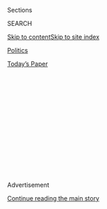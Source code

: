 <div id="app">

<div>

<div>

<div>

<div class="NYTAppHideMasthead css-1q2w90k e1suatyy0">

<div class="section css-ui9rw0 e1suatyy2">

<div class="css-eph4ug er09x8g0">

<div class="css-6n7j50">

</div>

<span class="css-1dv1kvn">Sections</span>

<div class="css-10488qs">

<span class="css-1dv1kvn">SEARCH</span>

</div>

[Skip to content](#site-content)[Skip to site
index](#site-index)

</div>

<div id="masthead-section-label" class="css-1wr3we4 eaxe0e00">

[Politics](https://www.nytimes.com/section/politics)

</div>

<div class="css-10698na e1huz5gh0">

</div>

</div>

<div id="masthead-bar-one" class="section hasLinks css-15hmgas e1csuq9d3">

<div class="css-uqyvli e1csuq9d0">

</div>

<div class="css-1uqjmks e1csuq9d1">

</div>

<div class="css-9e9ivx">

[](https://myaccount.nytimes.com/auth/login?response_type=cookie&client_id=vi)

</div>

<div class="css-1bvtpon e1csuq9d2">

[Today’s
Paper](https://www.nytimes.com/section/todayspaper)

</div>

</div>

</div>

</div>

<div data-aria-hidden="false">

<div id="site-content" data-role="main">

<div>

<div class="css-1aor85t" style="opacity:0.000000001;z-index:-1;visibility:hidden">

<div class="css-1hqnpie">

<div class="css-epjblv">

<span class="css-17xtcya">[Politics](/section/politics)</span><span class="css-x15j1o">|</span><span class="css-fwqvlz">D.N.C.
Says Russian Hackers Penetrated Its Files, Including Dossier on Donald
Trump</span>

</div>

<div class="css-k008qs">

<div class="css-1iwv8en">

<span class="css-18z7m18"></span>

<div>

</div>

</div>

<span class="css-1n6z4y">https://nyti.ms/1UsN9Ub</span>

<div class="css-1705lsu">

<div class="css-4xjgmj">

<div class="css-4skfbu" data-role="toolbar" data-aria-label="Social Media Share buttons, Save button, and Comments Panel with current comment count" data-testid="share-tools">

  - 
  - 
  - 
  - 
    
    <div class="css-6n7j50">
    
    </div>

  - 

</div>

</div>

</div>

</div>

</div>

</div>

<div class="css-13pd83m">

</div>

<div id="top-wrapper" class="css-1sy8kpn">

<div id="top-slug" class="css-l9onyx">

Advertisement

</div>

[Continue reading the main
story](#after-top)

<div class="ad top-wrapper" style="text-align:center;height:100%;display:block;min-height:250px">

<div id="top" class="place-ad" data-position="top" data-size-key="top">

</div>

</div>

<div id="after-top">

</div>

</div>

<div id="sponsor-wrapper" class="css-1hyfx7x">

<div id="sponsor-slug" class="css-19vbshk">

Supported by

</div>

[Continue reading the main
story](#after-sponsor)

<div id="sponsor" class="ad sponsor-wrapper" style="text-align:center;height:100%;display:block">

</div>

<div id="after-sponsor">

</div>

</div>

<div class="css-1vkm6nb ehdk2mb0">

# D.N.C. Says Russian Hackers Penetrated Its Files, Including Dossier on Donald Trump

</div>

<div class="css-79elbk" data-testid="photoviewer-wrapper">

<div class="css-z3e15g" data-testid="photoviewer-wrapper-hidden">

</div>

<div class="css-1a48zt4 ehw59r15" data-testid="photoviewer-children">

![<span class="css-16f3y1r e13ogyst0" data-aria-hidden="true">The
Democratic National Committee’s opposition research against Donald J.
Trump was among the files
breached.</span><span class="css-cnj6d5 e1z0qqy90" itemprop="copyrightHolder"><span class="css-1ly73wi e1tej78p0">Credit...</span><span><span>Damon
Winter/The New York
Times</span></span></span>](https://static01.nyt.com/images/2016/06/15/us/15dnc/15dnc-articleLarge.jpg?quality=75&auto=webp&disable=upscale)

</div>

</div>

<div class="css-xt80pu e12qa4dv0">

<div class="css-18e8msd">

<div class="css-vp77d3 epjyd6m0">

<div class="css-1baulvz">

By [<span class="css-1baulvz" itemprop="name">David E.
Sanger</span>](http://www.nytimes.com/by/david-e-sanger) and
[<span class="css-1baulvz last-byline" itemprop="name">Nick
Corasaniti</span>](http://www.nytimes.com/by/nick-corasaniti)

</div>

</div>

  - June 14,
    2016

  - 
    
    <div class="css-4xjgmj">
    
    <div class="css-d8bdto" data-role="toolbar" data-aria-label="Social Media Share buttons, Save button, and Comments Panel with current comment count" data-testid="share-tools">
    
      - 
      - 
      - 
      - 
        
        <div class="css-6n7j50">
        
        </div>
    
      - 
    
    </div>
    
    </div>

</div>

</div>

<div class="section meteredContent css-1r7ky0e" name="articleBody" itemprop="articleBody">

<div class="css-1fanzo5 StoryBodyCompanionColumn">

<div class="css-53u6y8">

WASHINGTON — Two groups of Russian hackers, working for competing
government intelligence agencies, penetrated computer systems of the
[Democratic National
Committee](http://topics.nytimes.com/top/reference/timestopics/organizations/d/democratic_national_committee/index.html?inline=nyt-org)
and gained access to emails, chats and a trove of opposition research
against [Donald J.
Trump](http://www.nytimes.com/interactive/2016/us/elections/donald-trump-on-the-issues.html?inline=nyt-per),
according to the party and a cybersecurity firm.

One group placed espionage software on the committee’s computer servers
last summer, giving it unimpeded access to communications for about a
year. The committee called in CrowdStrike, a cybersecurity firm, early
last month after the Democratic Party began to suspect an intrusion.

A senior government official said Hillary Clinton’s presidential
campaign, based in Brooklyn, also appeared to have been targeted, but it
was not clear whether it lost any data. The breach at the Democratic
committee was first [reported on Tuesday by The Washington
Post](https://www.washingtonpost.com/world/national-security/russian-government-hackers-penetrated-dnc-stole-opposition-research-on-trump/2016/06/14/cf006cb4-316e-11e6-8ff7-7b6c1998b7a0_story.html?hpid=hp_hp-banner-main_dnc-hackers-1145a-banner%3Ahomepage%2Fstory).

The committee’s systems appeared to have had standard cyberprotections,
which are no challenge for determined state-sponsored hacking groups.
The attackers were expelled last weekend with CrowdStrike’s help, the
committee said. It did not provide a detailed account of what had been
copied from the systems, and it may never know.

</div>

</div>

<div class="css-1fanzo5 StoryBodyCompanionColumn">

<div class="css-53u6y8">

The connection to Russia may be explained simply by the global
fascination with the presidential campaign and the mystery surrounding
Mr. Trump, who has not been a major subject of foreign intelligence
collection. But it also recalls a subplot to the race: Paul Manafort,
Mr. Trump’s campaign chairman, previously advised pro-Russian
politicians in Ukraine and other parts of Eastern Europe, including
former President Viktor F. Yanukovych of Ukraine.

Opposition research itself is not all that valuable to a foreign
government, but it can point to a candidate’s vulnerabilities. To a
foreign government fascinated by an American election, any intelligence
a campaign develops on an opponent could be exploited.

Dmitri Alperovitch, a co-founder of CrowdStrike, said he believed that
the group that first hacked the committee’s servers — a group his firm
had named Cozy Bear long before the breach — appeared to be the same
that downloaded communications in recent years from unclassified email
systems used by the State Department and the White House.

In 2014 and 2015, the effort to clean the State Department systems after
those intrusions resulted in several shutdowns, some in the midst of
delicate negotiations with Iran. The administration has never confirmed
that the Russian government was behind those intrusions, but it has
briefed officials on the details in classified sessions.

“These are incredibly sophisticated groups,” Mr. Alperovitch said. “They
covered their tracks well. It wasn’t until the second group came in,”
stealing the opposition research on Mr. Trump, “that their presence was
detected.”

</div>

</div>

<div class="css-1fanzo5 StoryBodyCompanionColumn">

<div class="css-53u6y8">

The second group, named Fancy Bear, which appeared to have attacked in
April, is believed to be operated by the G.R.U., the military
intelligence service. Its past targets have included military and
aerospace organizations from the United States, Europe, Canada, Japan
and South Korea.

CrowdStrike concluded that neither Russian group knew the other was
attacking the same organization. “One would steal a password, and the
next day the other group would steal the same password,” Mr. Alperovitch
said.

Mrs. Clinton said on Telemundo that she had learned of the breach only
after news outlets reported it. She called it “troubling,” but said she
was unsure about the hackers’ goals.

“Now, why?” she asked. “We don’t know yet. So far as we know, my
campaign has not been hacked into, and we’re obviously looking hard at
that. But cybersecurity will be an issue that I will be absolutely
focused on as president. Because whether it’s Russia, or China, Iran or
North Korea, more and more countries are using hacking to steal our
information, to use it to their advantage, and we can’t let that go on.”

The Office of Personnel Management, whose files on about 22 million
Americans with security clearances or applications for them were
breached by Chinese hackers, is still trying to assess the damage first
detected last year.

The Democratic committee avoided any discussion of its vulnerabilities.

“The security of our system is critical to our operation and to the
confidence of the campaigns and state parties we work with,” said
Representative Debbie Wasserman Schultz of Florida, the Democratic
national chairwoman. “When we discovered the intrusion, we treated this
like the serious incident it is and reached out to CrowdStrike
immediately. Our team moved as quickly as possible to kick out the
intruders and secure our network.”

The party did not say how it came to suspect the intrusion.

Cyberattacks by foreign governments are a constant threat to political
campaigns. Because campaign operations are temporary, they often do not
invest heavily in the kind of security that financial institutions,
large companies and government agencies spend millions or billions of
dollars on each year.

</div>

</div>

<div class="css-1fanzo5 StoryBodyCompanionColumn">

<div class="css-53u6y8">

And because campaigns are so far-flung, with volunteers connecting
through laptops and cellphones, they are particularly vulnerable. In
2008, hackers traced to the Chinese government [infiltrated the
campaigns of both Barack Obama and John
McCain.](http://investigations.nbcnews.com/_news/2013/06/06/18807056-chinese-hacked-obama-mccain-campaigns-took-internal-documents-officials-say)

“It should come as no surprise to anyone that political parties are
high-profile targets for foreign intelligence gathering,” Representative
Jim Langevin, a Rhode Island Democrat who has been deeply involved in
cyberissues, said in a statement. “Nonetheless, it is disconcerting that
two independent operations were able to penetrate the D.N.C., one of
which was able to stay embedded for nearly a year.”

</div>

</div>

</div>

<div>

</div>

<div>

</div>

<div>

</div>

<div>

<div id="bottom-wrapper" class="css-1ede5it">

<div id="bottom-slug" class="css-l9onyx">

Advertisement

</div>

[Continue reading the main
story](#after-bottom)

<div id="bottom" class="ad bottom-wrapper" style="text-align:center;height:100%;display:block;min-height:90px">

</div>

<div id="after-bottom">

</div>

</div>

</div>

</div>

</div>

## Site Index

<div>

</div>

## Site Information Navigation

  - [© <span>2020</span> <span>The New York Times
    Company</span>](https://help.nytimes.com/hc/en-us/articles/115014792127-Copyright-notice)

<!-- end list -->

  - [NYTCo](https://www.nytco.com/)
  - [Contact
    Us](https://help.nytimes.com/hc/en-us/articles/115015385887-Contact-Us)
  - [Work with us](https://www.nytco.com/careers/)
  - [Advertise](https://nytmediakit.com/)
  - [T Brand Studio](http://www.tbrandstudio.com/)
  - [Your Ad
    Choices](https://www.nytimes.com/privacy/cookie-policy#how-do-i-manage-trackers)
  - [Privacy](https://www.nytimes.com/privacy)
  - [Terms of
    Service](https://help.nytimes.com/hc/en-us/articles/115014893428-Terms-of-service)
  - [Terms of
    Sale](https://help.nytimes.com/hc/en-us/articles/115014893968-Terms-of-sale)
  - [Site
    Map](https://spiderbites.nytimes.com)
  - [Help](https://help.nytimes.com/hc/en-us)
  - [Subscriptions](https://www.nytimes.com/subscription?campaignId=37WXW)

</div>

</div>

</div>

</div>
